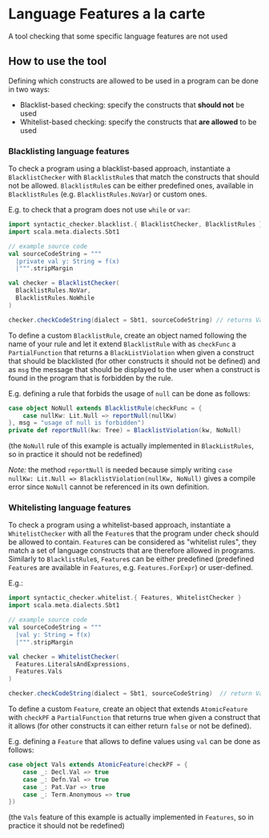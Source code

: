 # Language Features a la carte

A tool checking that some specific language features are not used

## How to use the tool
Defining which constructs are allowed to be used in a program can be done in two ways:
* Blacklist-based checking: specify the constructs that <b>should not</b> be used
* Whitelist-based checking: specify the constructs that <b>are allowed</b> to be used

### Blacklisting language features
To check a program using a blacklist-based approach, instantiate a `BlacklistChecker` with
`BlacklistRule`s that match the constructs that should not be allowed.
`BlacklistRule`s can be either predefined ones, available in `BlacklistRules` (e.g.
`BlacklistRules.NoVar`) or custom ones.

E.g. to check that a program does not use `while` or `var`:
```Scala
import syntactic_checker.blacklist.{ BlacklistChecker, BlacklistRules }
import scala.meta.dialects.Sbt1

// example source code
val sourceCodeString = """
  |private val y: String = f(x)
  |""".stripMargin

val checker = BlacklistChecker(
  BlacklistRules.NoVar,
  BlacklistRules.NoWhile
)

checker.checkCodeString(dialect = Sbt1, sourceCodeString) // returns Valid
```

To define a custom `BlacklistRule`, create an
object named following the name of your rule and let it extend `BlacklistRule` with as `checkFunc`
a `PartialFunction` that returns a `BlackListViolation` when given a construct that should be blacklisted (for
other constructs it should not be defined) and as `msg` the message that should
be displayed to the user when a construct is found in the program that is forbidden by the rule.

E.g. defining a rule that forbids the usage of `null` can be done as follows:
```Scala
case object NoNull extends BlacklistRule(checkFunc = {
    case nullKw: Lit.Null => reportNull(nullKw)
}, msg = "usage of null is forbidden")
private def reportNull(kw: Tree) = BlacklistViolation(kw, NoNull)
```
(the `NoNull` rule of this example is actually implemented in `BlackListRules`, so in practice it should not
be redefined)

*Note:* the method `reportNull` is needed because simply writing `case nullKw: Lit.Null => BlacklistViolation(nullKw, NoNull)`
gives a compile error since `NoNull` cannot be referenced in its own definition.

### Whitelisting language features
To check a program using a whitelist-based approach, instantiate a `WhitelistChecker` with all the
`Feature`s that the program under check should be allowed to contain. `Feature`s can be considered as
"whitelist rules", they match a set of language constructs that are therefore allowed in programs.
Similarly to `BlacklistRule`s, `Feature`s can be either predefined (predefined `Feature`s are available
in `Features`, e.g. `Features.ForExpr`) or user-defined.

E.g.:
```Scala
import syntactic_checker.whitelist.{ Features, WhitelistChecker }
import scala.meta.dialects.Sbt1

// example source code
val sourceCodeString = """
  |val y: String = f(x)
  |""".stripMargin

val checker = WhitelistChecker(
  Features.LiteralsAndExpressions,
  Features.Vals
)

checker.checkCodeString(dialect = Sbt1, sourceCodeString)  // return Valid
```

To define a custom `Feature`, create an object that
extends `AtomicFeature` with `checkPF` a `PartialFunction` that returns true when given a construct
that it allows (for other constructs it can either return `false` or not be defined).

E.g. defining a `Feature` that allows to define values using `val` can be done as follows:
```Scala
case object Vals extends AtomicFeature(checkPF = {
    case _: Decl.Val => true
    case _: Defn.Val => true
    case _: Pat.Var => true
    case _: Term.Anonymous => true
})
```
(the `Vals` feature of this example is actually implemented in `Features`, so in practice
it should not be redefined)

